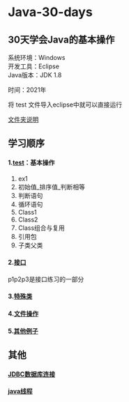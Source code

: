 # Java-30-days
## 30天学会Java的基本操作
系统环境：Windows<br>
开发工具：Eclipse<br>
Java版本：JDK 1.8<br>

时间：2021年

将 test 文件导入eclipse中就可以直接运行<br>

[文件夹说明](https://github.com/Suhan42/Java-30-days/blob/master/test/README.md)

## 学习顺序
#### 1.[test](https://github.com/Suhan42/Java-30-days/tree/master/test/src/test)：基本操作
1. ex1
2. 初始值_排序值_判断相等
3. 判断语句
4. 循环语句
5. Class1
6. Class2
7. Class组合与复用
8. 引用包
9. 子类父类

#### 2.[接口](https://github.com/Suhan42/Java-30-days/tree/master/test/src/%E6%8E%A5%E5%8F%A3%E5%8C%85)
p1p2p3是接口练习的一部分

#### 3.[特殊类](https://github.com/Suhan42/Java-30-days/tree/master/test/src/%E7%89%B9%E6%AE%8A%E7%B1%BB%E5%8C%85)

#### 4.[文件操作](https://github.com/Suhan42/Java-30-days/tree/master/test/src/%E7%89%B9%E6%AE%8A%E7%B1%BB%E5%8C%85)

#### 5.[其他例子](https://github.com/Suhan42/Java-30-days/tree/master/test/src/eg)


## 其他
#### [JDBC数据库连接](https://github.com/suhan42/Java-30-days/tree/master/JDBC)
#### [java线程](https://github.com/suhan42/Java-30-days/tree/master/Thread)
